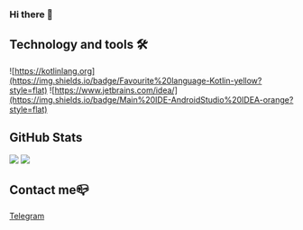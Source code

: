 ### Hi there 👋

## Technology and tools 🛠

![https://kotlinlang.org](https://img.shields.io/badge/Favourite%20language-Kotlin-yellow?style=flat)
![https://www.jetbrains.com/idea/](https://img.shields.io/badge/Main%20IDE-AndroidStudio%20IDEA-orange?style=flat)

## GitHub Stats

![](https://github-readme-stats.vercel.app/api/top-langs?username=StenleyDuFoster&show_icons=true&layout=compact)
![](https://github-readme-stats.vercel.app/api?username=StenleyDuFoster&show_icons=true)

## Contact me📪

[Telegram](https://t.me/VutokElektrik)

